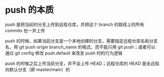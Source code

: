 # push 的本质

push 是把当前的分支上传到远程仓库，并把这个 branch 的路径上的所有 commits 也一并上传

push 的时候，如果当前分支是一个本地创建的分支，需要指定远程仓库名和分支名，用 git push origin branch_name 的格式，而不能只用 git push；或者可以通过 git config 修改 push.default 来改变 push 时的行为逻辑

push 的时候之后上传当前分支，并不会上传 HEAD；远程仓库的 HEAD 是永远指向默认分支（即 master/main）的
